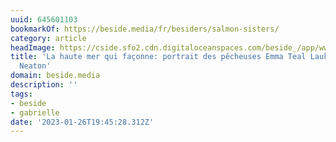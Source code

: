 ```yaml
---
uuid: 645601103
bookmarkOf: https://beside.media/fr/besiders/salmon-sisters/
category: article
headImage: https://cside.sfo2.cdn.digitaloceanspaces.com/beside_/app/www/2021/02/BESIDE_Besiders_SalmonSisters_thumbnail.jpg
title: 'La haute mer qui façonne: portrait des pêcheuses Emma Teal Laukitis et Claire
  Neaton'
domain: beside.media
description: ''
tags:
- beside
- gabrielle
date: '2023-01-26T19:45:28.312Z'
---
```




